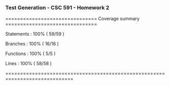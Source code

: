 ### Test Generation - CSC 591 - Homework 2


=============================== Coverage summary ===============================

Statements   : 100% ( 59/59 )

Branches     : 100% ( 16/16 )

Functions    : 100% ( 5/5 )

Lines        : 100% ( 58/58 )

 =============================================================================
